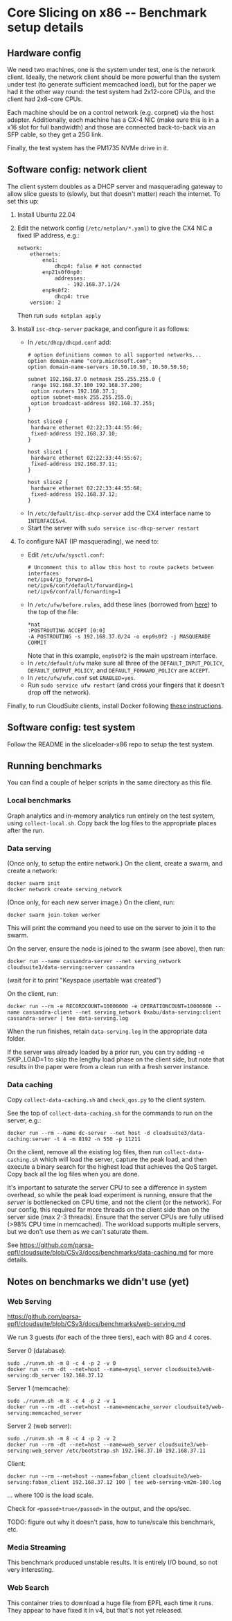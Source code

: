 # Core Slicing on x86 -- Benchmark setup details

## Hardware config

We need two machines, one is the system under test, one is the network client.
Ideally, the network client should be more powerful than the system under test
(to generate sufficient memcached load), but for the paper we had it the other
way round: the test system had 2x12-core CPUs, and the client had 2x8-core CPUs.

Each machine should be on a control network (e.g. corpnet) via the host adapter.
Additionally, each machine has a CX-4 NIC (make sure this is in a x16 slot for
full bandwidth) and those are connected back-to-back via an SFP cable, so they
get a 25G link.

Finally, the test system has the PM1735 NVMe drive in it.

## Software config: network client

The client system doubles as a DHCP server and masquerading gateway to allow
slice guests to (slowly, but that doesn't matter) reach the internet. To set this
up:

 1. Install Ubuntu 22.04
 2. Edit the network config (`/etc/netplan/*.yaml`) to give the CX4 NIC a fixed IP address, e.g.:
    ```
    network:
        ethernets:
            eno1:
                dhcp4: false # not connected
            enp21s0f0np0:
                addresses:
                    - 192.168.37.1/24
            enp9s0f2:
                dhcp4: true
        version: 2
    ```
    Then run `sudo netplan apply`

 3. Install `isc-dhcp-server` package, and configure it as follows:
    * In `/etc/dhcp/dhcpd.conf` add:
       ```
       # option definitions common to all supported networks...
       option domain-name "corp.microsoft.com";
       option domain-name-servers 10.50.10.50, 10.50.50.50;

       subnet 192.168.37.0 netmask 255.255.255.0 {
        range 192.168.37.100 192.168.37.200;
        option routers 192.168.37.1;
        option subnet-mask 255.255.255.0;
        option broadcast-address 192.168.37.255;
       }

       host slice0 {
        hardware ethernet 02:22:33:44:55:66;
        fixed-address 192.168.37.10;
       }

       host slice1 {
        hardware ethernet 02:22:33:44:55:67;
        fixed-address 192.168.37.11;
       }

       host slice2 {
        hardware ethernet 02:22:33:44:55:68;
        fixed-address 192.168.37.12;
       }
       ```
     * In `/etc/default/isc-dhcp-server` add the CX4 interface name to `INTERFACESv4`.
     * Start the server with `sudo service isc-dhcp-server restart`

  4. To configure NAT (IP masquerading), we need to:
     * Edit `/etc/ufw/sysctl.conf`:
        ```
        # Uncomment this to allow this host to route packets between interfaces
        net/ipv4/ip_forward=1
        net/ipv6/conf/default/forwarding=1
        net/ipv6/conf/all/forwarding=1
        ```
     * In `/etc/ufw/before.rules`, add these lines (borrowed from [here](https://blog.oshim.net/2013/01/configure-ip-masquerading-for-ubuntu/)) to the top of the file:
        ```
        *nat
        :POSTROUTING ACCEPT [0:0]
        -A POSTROUTING -s 192.168.37.0/24 -o enp9s0f2 -j MASQUERADE
        COMMIT
        ```
        Note that in this example, `enp9s0f2` is the main upstream interface.
     * In `/etc/default/ufw` make sure all three of the `DEFAULT_INPUT_POLICY`,
    `DEFAULT_OUTPUT_POLICY`, and `DEFAULT_FORWARD_POLICY` are `ACCEPT`.
     * In `/etc/ufw/ufw.conf` set `ENABLED=yes`.
     * Run `sudo service ufw restart` (and cross your fingers that it doesn't drop off the network).

Finally, to run CloudSuite clients, install Docker following [these instructions](https://docs.docker.com/engine/install/ubuntu/#install-using-the-repository).

## Software config: test system

Follow the README in the sliceloader-x86 repo to setup the test system.

## Running benchmarks

You can find a couple of helper scripts in the same directory as this file.

### Local benchmarks

Graph analytics and in-memory analytics run entirely on the test system, using `collect-local.sh`. Copy back the log files to the appropriate places after the run.

### Data serving

(Once only, to setup the entire network.) On the client, create a swarm, and create a network:
```
docker swarm init
docker network create serving_network
```

(Once only, for each new server image.) On the client, run:
```
docker swarm join-token worker
```
This will print the command you need to use on the server to join it to the swarm.

On the server, ensure the node is joined to the swarm (see above), then run:
```
docker run --name cassandra-server --net serving_network cloudsuite3/data-serving:server cassandra
```
(wait for it to print "Keyspace usertable was created")

On the client, run:
```
docker run --rm -e RECORDCOUNT=10000000 -e OPERATIONCOUNT=10000000 --name cassandra-client --net serving_network 0xabu/data-serving:client cassandra-server | tee data-serving.log
```

When the run finishes, retain `data-serving.log` in the appropriate data folder.

If the server was already loaded by a prior run, you can try adding -e
SKIP_LOAD=1 to skip the lengthy load phase on the client side, but note that
results in the paper were from a clean run with a fresh server instance.

### Data caching

Copy `collect-data-caching.sh` and `check_qos.py` to the client system.

See the top of `collect-data-caching.sh` for the commands to run on the server, e.g.:
```
docker run --rm --name dc-server --net host -d cloudsuite3/data-caching:server -t 4 -m 8192 -n 550 -p 11211
```

On the client, remove all the existing log files, then run `collect-data-caching.sh` which will
load the server, capture the peak load, and then execute a binary search for the highest load
that achieves the QoS target. Copy back all the log files when you are done.

It's important to saturate the server CPU to see a difference in system
overhead, so while the peak load experiment is running, ensure that the *server*
is bottlenecked on CPU time, and not the client (or the network). For our
config, this required far more threads on the client side than on the server
side (max 2-3 threads). Ensure that the server CPUs are fully utilised (>98% CPU
time in memcached). The workload supports multiple servers, but we don't use
them as we can't saturate them.

See https://github.com/parsa-epfl/cloudsuite/blob/CSv3/docs/benchmarks/data-caching.md for more details.

## Notes on benchmarks we didn't use (yet)

### Web Serving

https://github.com/parsa-epfl/cloudsuite/blob/CSv3/docs/benchmarks/web-serving.md

We run 3 guests (for each of the three tiers), each with 8G and 4 cores.

Server 0 (database):
```
sudo ./runvm.sh -m 8 -c 4 -p 2 -v 0
docker run --rm -dt --net=host --name=mysql_server cloudsuite3/web-serving:db_server 192.168.37.12
```

Server 1 (memcache):
```
sudo ./runvm.sh -m 8 -c 4 -p 2 -v 1
docker run --rm -dt --net=host --name=memcache_server cloudsuite3/web-serving:memcached_server
```

Server 2 (web server):
```
sudo ./runvm.sh -m 8 -c 4 -p 2 -v 2
docker run --rm -dt --net=host --name=web_server cloudsuite3/web-serving:web_server /etc/bootstrap.sh 192.168.37.10 192.168.37.11
```

Client:
```
docker run --rm --net=host --name=faban_client cloudsuite3/web-serving:faban_client 192.168.37.12 100 | tee web-serving-vm2m-100.log
```
… where 100 is the load scale.

Check for `<passed>true</passed>` in the output, and the ops/sec.

TODO: figure out why it doesn't pass, how to tune/scale this benchmark, etc.

### Media Streaming

This benchmark produced unstable results. It is entirely I/O bound, so not very interesting.

### Web Search

This container tries to download a huge file from EPFL each time it runs. They appear to have fixed it in v4, but that's not yet released.
